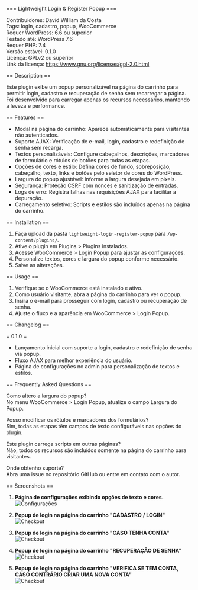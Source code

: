 === Lightweight Login & Register Popup ===

Contribuidores: David William da Costa  
Tags: login, cadastro, popup, WooCommerce  
Requer WordPress: 6.6 ou superior  
Testado até: WordPress 7.6  
Requer PHP: 7.4  
Versão estável: 0.1.0  
Licença: GPLv2 ou superior  
Link da licença: https://www.gnu.org/licenses/gpl-2.0.html

== Description ==

Este plugin exibe um popup personalizável na página do carrinho para permitir login, cadastro e recuperação de senha sem recarregar a página. Foi desenvolvido para carregar apenas os recursos necessários, mantendo a leveza e performance.

== Features ==

- Modal na página do carrinho: Aparece automaticamente para visitantes não autenticados.
- Suporte AJAX: Verificação de e-mail, login, cadastro e redefinição de senha sem recarga.
- Textos personalizáveis: Configure cabeçalhos, descrições, marcadores de formulário e rótulos de botões para todas as etapas.
- Opções de cores e estilo: Defina cores de fundo, sobreposição, cabeçalho, texto, links e botões pelo seletor de cores do WordPress.
- Largura do popup ajustável: Informe a largura desejada em pixels.
- Segurança: Proteção CSRF com nonces e sanitização de entradas.
- Logs de erro: Registra falhas nas requisições AJAX para facilitar a depuração.
- Carregamento seletivo: Scripts e estilos são incluídos apenas na página do carrinho.

== Installation ==

1. Faça upload da pasta `lightweight-login-register-popup` para `/wp-content/plugins/`.
2. Ative o plugin em Plugins > Plugins instalados.
3. Acesse WooCommerce > Login Popup para ajustar as configurações.
4. Personalize textos, cores e largura do popup conforme necessário.
5. Salve as alterações.

== Usage ==

1. Verifique se o WooCommerce está instalado e ativo.
2. Como usuário visitante, abra a página do carrinho para ver o popup.
3. Insira o e-mail para prosseguir com login, cadastro ou recuperação de senha.
4. Ajuste o fluxo e a aparência em WooCommerce > Login Popup.

== Changelog ==

= 0.1.0 =

- Lançamento inicial com suporte a login, cadastro e redefinição de senha via popup.
- Fluxo AJAX para melhor experiência do usuário.
- Página de configurações no admin para personalização de textos e estilos.

== Frequently Asked Questions ==

Como altero a largura do popup?  
No menu WooCommerce > Login Popup, atualize o campo Largura do Popup.

Posso modificar os rótulos e marcadores dos formulários?  
Sim, todas as etapas têm campos de texto configuráveis nas opções do plugin.

Este plugin carrega scripts em outras páginas?  
Não, todos os recursos são incluídos somente na página do carrinho para visitantes.

Onde obtenho suporte?  
Abra uma issue no repositório GitHub ou entre em contato com o autor.

== Screenshots ==

1. **Página de configurações exibindo opções de texto e cores.**  
   ![Configurações](screenshot/assets/screenshot-05.jpeg)

2. **Popup de login na página do carrinho "CADASTRO / LOGIN"**  
   ![Checkout](screenshot/assets/screenshot-01.jpeg)

3. **Popup de login na página do carrinho "CASO TENHA CONTA"**  
   ![Checkout](screenshot/assets/screenshot-02.jpeg)

4. **Popup de login na página do carrinho "RECUPERAÇÃO DE SENHA"**  
   ![Checkout](screenshot/assets/screenshot-03.jpeg)

5. **Popup de login na página do carrinho "VERIFICA SE TEM CONTA, CASO CONTRÁRIO CRIAR UMA NOVA CONTA"**  
   ![Checkout](screenshot/assets/screenshot-04.jpeg)

